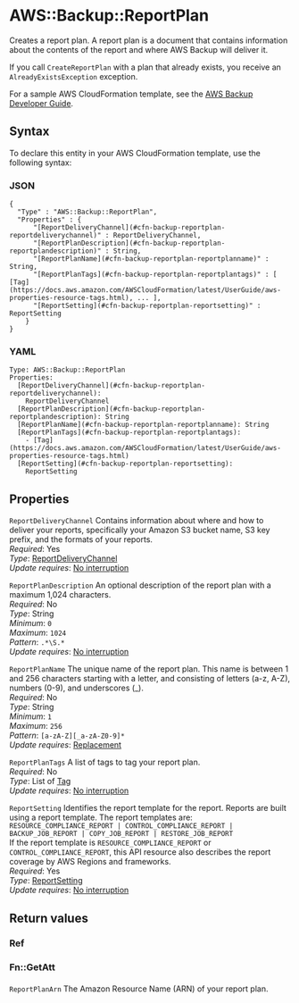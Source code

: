 # AWS::Backup::ReportPlan<a name="aws-resource-backup-reportplan"></a>

Creates a report plan\. A report plan is a document that contains information about the contents of the report and where AWS Backup will deliver it\.

If you call `CreateReportPlan` with a plan that already exists, you receive an `AlreadyExistsException` exception\.

For a sample AWS CloudFormation template, see the [AWS Backup Developer Guide](https://docs.aws.amazon.com/aws-backup/latest/devguide/assigning-resources.html#assigning-resources-cfn)\.

## Syntax<a name="aws-resource-backup-reportplan-syntax"></a>

To declare this entity in your AWS CloudFormation template, use the following syntax:

### JSON<a name="aws-resource-backup-reportplan-syntax.json"></a>

```
{
  "Type" : "AWS::Backup::ReportPlan",
  "Properties" : {
      "[ReportDeliveryChannel](#cfn-backup-reportplan-reportdeliverychannel)" : ReportDeliveryChannel,
      "[ReportPlanDescription](#cfn-backup-reportplan-reportplandescription)" : String,
      "[ReportPlanName](#cfn-backup-reportplan-reportplanname)" : String,
      "[ReportPlanTags](#cfn-backup-reportplan-reportplantags)" : [ [Tag](https://docs.aws.amazon.com/AWSCloudFormation/latest/UserGuide/aws-properties-resource-tags.html), ... ],
      "[ReportSetting](#cfn-backup-reportplan-reportsetting)" : ReportSetting
    }
}
```

### YAML<a name="aws-resource-backup-reportplan-syntax.yaml"></a>

```
Type: AWS::Backup::ReportPlan
Properties:
  [ReportDeliveryChannel](#cfn-backup-reportplan-reportdeliverychannel):
    ReportDeliveryChannel
  [ReportPlanDescription](#cfn-backup-reportplan-reportplandescription): String
  [ReportPlanName](#cfn-backup-reportplan-reportplanname): String
  [ReportPlanTags](#cfn-backup-reportplan-reportplantags):
    - [Tag](https://docs.aws.amazon.com/AWSCloudFormation/latest/UserGuide/aws-properties-resource-tags.html)
  [ReportSetting](#cfn-backup-reportplan-reportsetting):
    ReportSetting
```

## Properties<a name="aws-resource-backup-reportplan-properties"></a>

`ReportDeliveryChannel` <a name="cfn-backup-reportplan-reportdeliverychannel"></a>
Contains information about where and how to deliver your reports, specifically your Amazon S3 bucket name, S3 key prefix, and the formats of your reports\.  
_Required_: Yes  
_Type_: [ReportDeliveryChannel](aws-properties-backup-reportplan-reportdeliverychannel.md)  
_Update requires_: [No interruption](https://docs.aws.amazon.com/AWSCloudFormation/latest/UserGuide/using-cfn-updating-stacks-update-behaviors.html#update-no-interrupt)

`ReportPlanDescription` <a name="cfn-backup-reportplan-reportplandescription"></a>
An optional description of the report plan with a maximum 1,024 characters\.  
_Required_: No  
_Type_: String  
_Minimum_: `0`  
_Maximum_: `1024`  
_Pattern_: `.*\S.*`  
_Update requires_: [No interruption](https://docs.aws.amazon.com/AWSCloudFormation/latest/UserGuide/using-cfn-updating-stacks-update-behaviors.html#update-no-interrupt)

`ReportPlanName` <a name="cfn-backup-reportplan-reportplanname"></a>
The unique name of the report plan\. This name is between 1 and 256 characters starting with a letter, and consisting of letters \(a\-z, A\-Z\), numbers \(0\-9\), and underscores \(\_\)\.  
_Required_: No  
_Type_: String  
_Minimum_: `1`  
_Maximum_: `256`  
_Pattern_: `[a-zA-Z][_a-zA-Z0-9]*`  
_Update requires_: [Replacement](https://docs.aws.amazon.com/AWSCloudFormation/latest/UserGuide/using-cfn-updating-stacks-update-behaviors.html#update-replacement)

`ReportPlanTags` <a name="cfn-backup-reportplan-reportplantags"></a>
A list of tags to tag your report plan\.  
_Required_: No  
_Type_: List of [Tag](https://docs.aws.amazon.com/AWSCloudFormation/latest/UserGuide/aws-properties-resource-tags.html)  
_Update requires_: [No interruption](https://docs.aws.amazon.com/AWSCloudFormation/latest/UserGuide/using-cfn-updating-stacks-update-behaviors.html#update-no-interrupt)

`ReportSetting` <a name="cfn-backup-reportplan-reportsetting"></a>
Identifies the report template for the report\. Reports are built using a report template\. The report templates are:  
 `RESOURCE_COMPLIANCE_REPORT | CONTROL_COMPLIANCE_REPORT | BACKUP_JOB_REPORT | COPY_JOB_REPORT | RESTORE_JOB_REPORT`  
If the report template is `RESOURCE_COMPLIANCE_REPORT` or `CONTROL_COMPLIANCE_REPORT`, this API resource also describes the report coverage by AWS Regions and frameworks\.  
_Required_: Yes  
_Type_: [ReportSetting](aws-properties-backup-reportplan-reportsetting.md)  
_Update requires_: [No interruption](https://docs.aws.amazon.com/AWSCloudFormation/latest/UserGuide/using-cfn-updating-stacks-update-behaviors.html#update-no-interrupt)

## Return values<a name="aws-resource-backup-reportplan-return-values"></a>

### Ref<a name="aws-resource-backup-reportplan-return-values-ref"></a>

### Fn::GetAtt<a name="aws-resource-backup-reportplan-return-values-fn--getatt"></a>

#### <a name="aws-resource-backup-reportplan-return-values-fn--getatt-fn--getatt"></a>

`ReportPlanArn` <a name="ReportPlanArn-fn::getatt"></a>
The Amazon Resource Name \(ARN\) of your report plan\.
